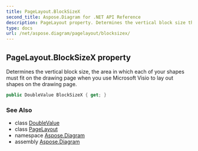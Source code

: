 ```yaml
---
title: PageLayout.BlockSizeX
second_title: Aspose.Diagram for .NET API Reference
description: PageLayout property. Determines the vertical block size the area in which each of your shapes must fit on the drawing page when you use Microsoft Visio to lay out shapes on the drawing page
type: docs
url: /net/aspose.diagram/pagelayout/blocksizex/
---
```

## PageLayout.BlockSizeX property

Determines the vertical block size, the area in which each of your shapes must fit on the drawing page when you use Microsoft Visio to lay out shapes on the drawing page.

```csharp
public DoubleValue BlockSizeX { get; }
```

### See Also

* class [DoubleValue](../../doublevalue/)
* class [PageLayout](../)
* namespace [Aspose.Diagram](../../pagelayout/)
* assembly [Aspose.Diagram](../../../)


